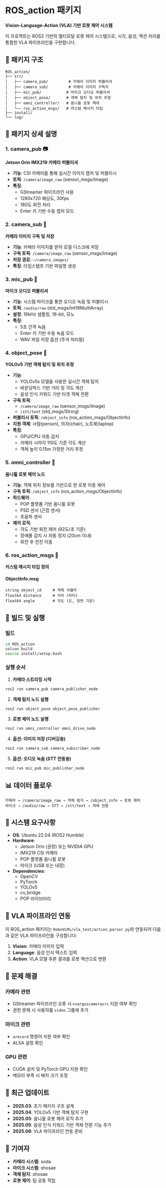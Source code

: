 # ROS_action 패키지

**Vision-Language-Action (VLA) 기반 로봇 제어 시스템**

이 프로젝트는 ROS2 기반의 멀티모달 로봇 제어 시스템으로, 시각, 음성, 액션 처리를 통합한 VLA 파이프라인을 구현합니다.

## 📁 패키지 구조

```
ROS_action/
├── src/
│   ├── camera_pub/         # 카메라 이미지 퍼블리셔
│   ├── camera_sub/         # 카메라 이미지 구독자
│   ├── mic_pub/           # 마이크 오디오 퍼블리셔
│   ├── object_pose/       # 객체 탐지 및 위치 추정
│   ├── omni_controller/   # 옴니휠 로봇 제어
│   └── ros_action_msgs/   # 커스텀 메시지 타입
├── install/
└── log/
```

## 🔧 패키지 상세 설명

### 1. camera_pub 📷
**Jetson Orin IMX219 카메라 퍼블리셔**

- **기능**: CSI 카메라를 통해 실시간 이미지 캡처 및 퍼블리시
- **토픽**: `/camera/image_raw` (sensor_msgs/Image)
- **특징**: 
  - GStreamer 파이프라인 사용
  - 1280x720 해상도, 30fps
  - 180도 회전 처리
  - Enter 키 기반 수동 캡처 모드

### 2. camera_sub 📸
**카메라 이미지 구독 및 저장**

- **기능**: 카메라 이미지를 받아 로컬 디스크에 저장
- **구독 토픽**: `/camera/image_raw` (sensor_msgs/Image)
- **저장 경로**: `~/camera_images/`
- **특징**: 타임스탬프 기반 파일명 생성

### 3. mic_pub 🎤
**마이크 오디오 퍼블리셔**

- **기능**: 시스템 마이크를 통한 오디오 녹음 및 퍼블리시
- **토픽**: `/audio/raw` (std_msgs/Int16MultiArray)
- **설정**: 16kHz 샘플링, 16-bit, 모노
- **특징**: 
  - 5초 간격 녹음
  - Enter 키 기반 수동 녹음 모드
  - WAV 파일 저장 옵션 (주석 처리됨)

### 4. object_pose 🎯
**YOLOv5 기반 객체 탐지 및 위치 추정**

- **기능**: 
  - YOLOv5s 모델을 사용한 실시간 객체 탐지
  - 바운딩박스 기반 거리 및 각도 계산
  - 음성 인식 키워드 기반 타겟 객체 전환
- **구독 토픽**: 
  - `/camera/image_raw` (sensor_msgs/Image)
  - `/stt/text` (std_msgs/String)
- **퍼블리시 토픽**: `/object_info` (ros_action_msgs/ObjectInfo)
- **지원 객체**: 사람(person), 의자(chair), 노트북(laptop)
- **특징**:
  - GPU/CPU 자동 감지
  - 카메라 시야각 110도 기준 각도 계산
  - 객체 높이 0.15m 가정한 거리 추정

### 5. omni_controller 🤖
**옴니휠 로봇 제어 노드**

- **기능**: 객체 위치 정보를 기반으로 한 로봇 이동 제어
- **구독 토픽**: `/object_info` (ros_action_msgs/ObjectInfo)
- **하드웨어**: 
  - POP 플랫폼 기반 옴니휠 로봇
  - PSD 센서 (근접 센서)
  - 초음파 센서
- **제어 로직**:
  - 각도 기반 회전 제어 (92도/초 기준)
  - 장애물 감지 시 자동 정지 (20cm 이내)
  - 회전 후 전진 이동

### 6. ros_action_msgs 📝
**커스텀 메시지 타입 정의**

#### ObjectInfo.msg
```
string object_id     # 객체 식별자
float64 distance     # 거리 (미터)
float64 angle        # 각도 (도, 정면 기준)
```

## 🚀 빌드 및 실행

### 빌드
```bash
cd ROS_action
colcon build
source install/setup.bash
```

### 실행 순서

1. **카메라 스트리밍 시작**
```bash
ros2 run camera_pub camera_publisher_node
```

2. **객체 탐지 노드 실행**
```bash
ros2 run object_pose object_pose_publisher
```

3. **로봇 제어 노드 실행**
```bash
ros2 run omni_controller omni_drive_node
```

4. **옵션: 이미지 저장 (디버깅용)**
```bash
ros2 run camera_sub camera_subscriber_node
```

5. **옵션: 오디오 녹음 (STT 연동용)**
```bash
ros2 run mic_pub mic_publisher_node
```

## 📊 데이터 플로우

```
카메라 → /camera/image_raw → 객체 탐지 → /object_info → 로봇 제어
마이크 → /audio/raw → STT → /stt/text → 객체 전환
```

## 🔧 시스템 요구사항

- **OS**: Ubuntu 22.04 (ROS2 Humble)
- **Hardware**: 
  - Jetson Orin (권장) 또는 NVIDIA GPU
  - IMX219 CSI 카메라
  - POP 플랫폼 옴니휠 로봇
  - 마이크 (USB 또는 내장)
- **Dependencies**:
  - OpenCV
  - PyTorch
  - YOLOv5
  - cv_bridge
  - POP 라이브러리

## 🔗 VLA 파이프라인 연동

이 ROS_action 패키지는 `RoboVLMs/vla_test/action_parser.py`와 연동되어 다음과 같은 VLA 파이프라인을 구성합니다:

1. **Vision**: 카메라 이미지 입력
2. **Language**: 음성 인식 텍스트 입력
3. **Action**: VLA 모델 추론 결과를 로봇 액션으로 변환

## 🐛 문제 해결

### 카메라 관련
- GStreamer 파이프라인 오류 시 `nvarguscamerasrc` 지원 여부 확인
- 권한 문제 시 사용자를 `video` 그룹에 추가

### 마이크 관련
- `arecord` 명령어 지원 여부 확인
- ALSA 설정 확인

### GPU 관련
- CUDA 설치 및 PyTorch GPU 지원 확인
- 메모리 부족 시 배치 크기 조정

## 📅 최근 업데이트

- **2025.03**: 초기 패키지 구조 설계
- **2025.04**: YOLOv5 기반 객체 탐지 구현
- **2025.05**: 옴니휠 로봇 제어 로직 추가
- **2025.05**: 음성 인식 키워드 기반 객체 전환 기능 추가
- **2025.06**: VLA 파이프라인 연동 준비

## 👥 기여자

- **카메라 시스템**: soda
- **마이크 시스템**: shosae
- **객체 탐지**: shosae
- **로봇 제어**: 팀 공동 작업